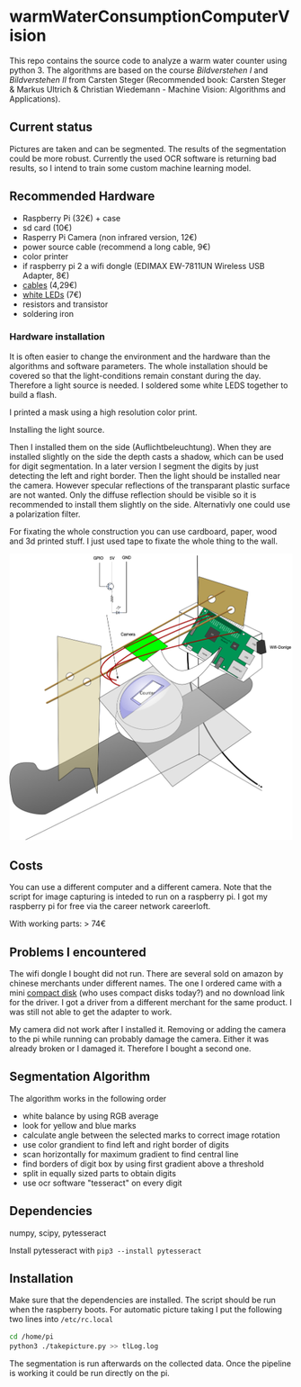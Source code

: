 # warmWaterConsumptionComputerVision

This repo contains the source code to analyze a warm water counter using python 3. The algorithms are based on the course _Bildverstehen I_ and _Bildverstehen II_ from Carsten Steger (Recommended book: Carsten Steger & Markus Ultrich & Christian Wiedemann - Machine Vision: Algorithms and Applications).

## Current status
Pictures are taken and can be segmented. The results of the segmentation could be more robust.
Currently the used OCR software is returning bad results, so I intend to train some custom machine learning model.

## Recommended Hardware
- Raspberry Pi (32€) + case
- sd card (10€)
- Rasperry Pi Camera (non infrared version, 12€)
- power source cable (recommend a long cable, 9€)
- color printer
- if raspberry pi 2 a wifi dongle (EDIMAX EW-7811UN Wireless USB Adapter, 8€)
- [cables](https://www.amazon.de/gp/product/B0786KBBZ5/ref=oh_aui_detailpage_o02_s02?ie=UTF8&psc=1) (4,29€)
- [white LEDs](https://www.amazon.de/gp/product/B0786KBBZ5/ref=oh_aui_detailpage_o02_s02?ie=UTF8&psc=1) (7€)
- resistors and transistor
- soldering iron

### Hardware installation
It is often easier to change the environment and the hardware than the algorithms and software parameters.
The whole installation should be covered so that the light-conditions remain constant during the day. Therefore a light source is needed. I soldered some white LEDS together to build a flash.

I printed a mask using a high resolution color print.

Installing the light source.

Then I installed them on the side (Auflichtbeleuchtung). When they are installed slightly on the side the depth casts a shadow, which can be used for digit segmentation. In a later version I segment the digits by just detecting the left and right border. Then the light should be installed near the camera. However specular reflections of the transparant plastic surface are not wanted. Only the diffuse reflection should be visible so it is recommended to install them slightly on the side. Alternativly one could use a polarization filter.

For fixating the whole construction you can use cardboard, paper, wood and 3d printed stuff. I just used tape to fixate the whole thing to the wall.

![hardware installation sketch](./constructionsketch.png)
## Costs
You can use a different computer and a different camera. Note that the script for image capturing is inteded to run on a raspberry pi. I got my raspberry pi for free via the career network careerloft.

With working parts: > 74€

## Problems I encountered
The wifi dongle I bought did not run. There are several sold on amazon by chinese merchants under different names. The one I ordered came with a mini [compact disk](https://en.wikipedia.org/wiki/Compact_disc) (who uses compact disks today?) and no download link for the driver. I got a driver from a different merchant for the same product. I was still not able to get the adapter to work.

My camera did not work after I installed it. Removing or adding the camera to the pi while running can probably damage the camera. Either it was already broken or I damaged it. Therefore I bought a second one.

## Segmentation Algorithm
The algorithm works in the following order

- white balance by using RGB average
- look for yellow and blue marks
- calculate angle between the selected marks to correct image rotation
- use color grandient to find left and right border of digits
- scan horizontally for maximum gradient to find central line
- find borders of digit box by using first gradient above a threshold
- split in equally sized parts to obtain digits
- use ocr software "tesseract" on every digit

## Dependencies
numpy, scipy, pytesseract

Install pytesseract with `pip3 --install pytesseract`  

## Installation
Make sure that the dependencies are installed. The script should be run when the raspberry boots. For automatic picture taking I put the following two lines into `/etc/rc.local`
```bash
cd /home/pi
python3 ./takepicture.py >> tlLog.log
```
The segmentation is run afterwards on the collected data. Once the pipeline is working it could be run directly on the pi.
